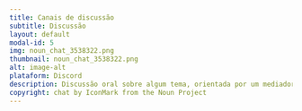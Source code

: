```yaml
---
title: Canais de discussão
subtitle: Discussão
layout: default
modal-id: 5
img: noun_chat_3538322.png
thumbnail: noun_chat_3538322.png
alt: image-alt
plataform: Discord
description: Discussão oral sobre algum tema, orientada por um mediador
copyright: chat by IconMark from the Noun Project
---
```

